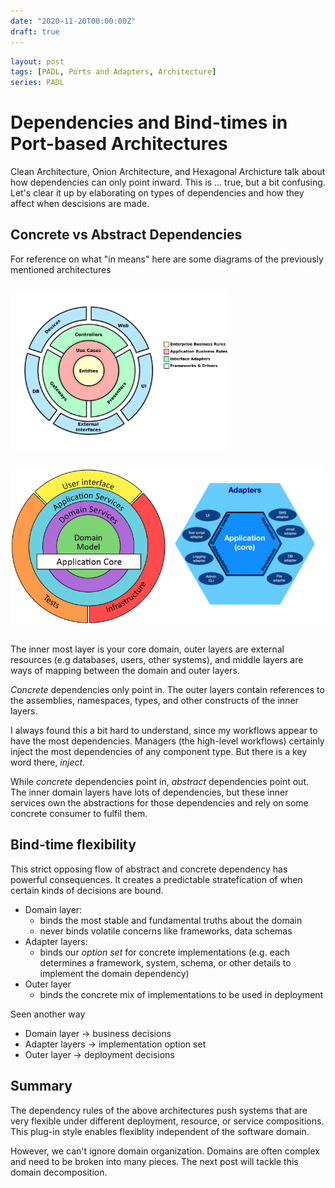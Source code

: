 ```yaml
---
date: "2020-11-20T00:00:00Z"
draft: true
---
```


```yml
layout: post
tags: [PADL, Ports and Adapters, Architecture]
series: PADL
```
# Dependencies and Bind-times in Port-based Architectures

Clean Architecture, Onion Architecture, and Hexagonal Archicture talk about how dependencies can only point inward. This is ... true, but a bit confusing. Let's clear it up by elaborating on types of dependencies and how they affect when descisions are made.
<!--more-->

## Concrete vs Abstract Dependencies
For reference on what "in means" here are some diagrams of the previously mentioned architectures
<style>
.img-row{
    display: flex;
    flex-wrap: wrap; 
    /* flex-basis: 500px; */

}
.img-row img {
    height: 250px;
}
</style>
<div class="img-row">

[![Clean Architecture](../../../static/post-media/SolidStructure-Refined/CleanArchDiagram.png)](https://blog.cleancoder.com/uncle-bob/2012/08/13/the-clean-architecture.html)

[![Onion Architecture](../../../static/post-media/SolidStructure-Refined/onion.png)](https://dzone.com/articles/onion-architecture-is-interesting) 

[![Hexagonal Architecture](./../../../static/post-media/SolidStructure-Refined/Hexagonal_Architecture.svg)](https://commons.wikimedia.org/w/index.php?curid=81276242)

</div>


The inner most layer is your core domain, outer layers are external resources (e.g databases, users, other systems), and middle layers are ways of mapping between the domain and outer layers.

*Concrete* dependencies only point in. The outer layers contain references to the assemblies, namespaces, types, and other constructs of the inner layers. 

I always found this a bit hard to understand, since my workflows appear to have the most dependencies. Managers (the high-level workflows) certainly inject the most dependencies of any component type. But there is a key word there, *inject*.

While *concrete* dependencies point in, *abstract* dependencies point out. The inner domain layers have lots of dependencies, but these inner services own the abstractions for those dependencies and rely on some concrete consumer to fulfil them.

## Bind-time flexibility

This strict opposing flow of abstract and concrete dependency has powerful consequences. It creates a predictable stratefication of when certain kinds of decisions are bound.
- Domain layer: 
  - binds the most stable and fundamental truths about the domain
  - never binds volatile concerns like frameworks, data schemas
- Adapter layers:
  - binds our *option set* for concrete implementations (e.g. each determines a framework, system, schema, or other details to implement the domain dependency)
- Outer layer
  - binds the concrete mix of implementations to be used in deployment

Seen another way
- Domain layer -> business decisions
- Adapter layers -> implementation option set
- Outer layer -> deployment decisions

## Summary

The dependency rules of the above architectures push systems that are very flexible under different deployment, resource, or service compositions. This plug-in style enables flexiblity independent of the software domain. 

However, we can't ignore domain organization. Domains are often complex and need to be broken into many pieces. The next post will tackle this domain decomposition.